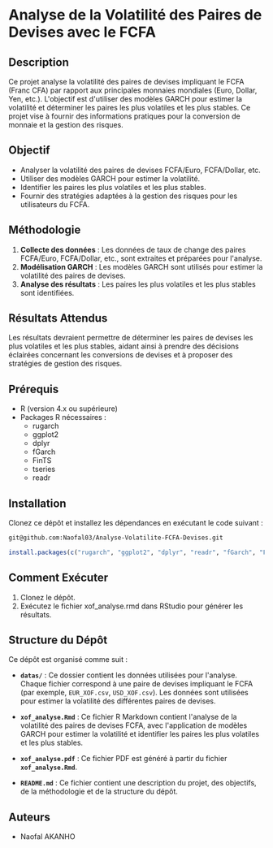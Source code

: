 # Analyse de la Volatilité des Paires de Devises avec le FCFA

## Description

Ce projet analyse la volatilité des paires de devises impliquant le FCFA (Franc CFA) par rapport aux principales monnaies mondiales (Euro, Dollar, Yen, etc.). L'objectif est d'utiliser des modèles GARCH pour estimer la volatilité et déterminer les paires les plus volatiles et les plus stables. Ce projet vise à fournir des informations pratiques pour la conversion de monnaie et la gestion des risques.

## Objectif

- Analyser la volatilité des paires de devises FCFA/Euro, FCFA/Dollar, etc.
- Utiliser des modèles GARCH pour estimer la volatilité.
- Identifier les paires les plus volatiles et les plus stables.
- Fournir des stratégies adaptées à la gestion des risques pour les utilisateurs du FCFA.

## Méthodologie

1. **Collecte des données** : Les données de taux de change des paires FCFA/Euro, FCFA/Dollar, etc., sont extraites et préparées pour l'analyse.
2. **Modélisation GARCH** : Les modèles GARCH sont utilisés pour estimer la volatilité des paires de devises.
3. **Analyse des résultats** : Les paires les plus volatiles et les plus stables sont identifiées.

## Résultats Attendus

Les résultats devraient permettre de déterminer les paires de devises les plus volatiles et les plus stables, aidant ainsi à prendre des décisions éclairées concernant les conversions de devises et à proposer des stratégies de gestion des risques.

## Prérequis

- R (version 4.x ou supérieure)
- Packages R nécessaires :
  - rugarch
  - ggplot2
  - dplyr
  - fGarch
  - FinTS
  - tseries
  - readr
## Installation

Clonez ce dépôt et installez les dépendances en exécutant le code suivant :

```bash
git@github.com:Naofal03/Analyse-Volatilite-FCFA-Devises.git
```

```R
install.packages(c("rugarch", "ggplot2", "dplyr", "readr", "fGarch", "FinTS","tseries"))
```

## Comment Exécuter
1. Clonez le dépôt.
2. Exécutez le fichier xof_analyse.rmd dans RStudio pour générer les résultats.

## Structure du Dépôt

Ce dépôt est organisé comme suit :

- **`datas/`** : Ce dossier contient les données utilisées pour l'analyse. Chaque fichier correspond à une paire de devises impliquant le FCFA (par exemple, `EUR_XOF.csv`, `USD_XOF.csv`). Les données sont utilisées pour estimer la volatilité des différentes paires de devises.

- **`xof_analyse.Rmd`** : Ce fichier R Markdown contient l'analyse de la volatilité des paires de devises FCFA, avec l'application de modèles GARCH pour estimer la volatilité et identifier les paires les plus volatiles et les plus stables.

- **`xof_analyse.pdf`** : Ce fichier PDF est généré à partir du fichier **`xof_analyse.Rmd`**.

- **`README.md`** : Ce fichier contient une description du projet, des objectifs, de la méthodologie et de la structure du dépôt.

## Auteurs
- Naofal AKANHO
